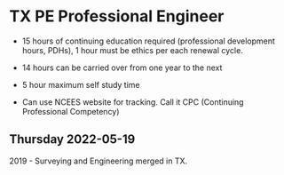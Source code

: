 # TX PE Professional Engineer

- 15 hours of continuing education required (professional development hours, PDHs),
  1 hour must be ethics per each renewal cycle.

- 14 hours can be carried over from one year to the next
- 5 hour maximum self study time

- Can use NCEES website for tracking.
  Call it CPC (Continuing Professional Competency)


## Thursday 2022-05-19

2019 - Surveying and Engineering merged in TX.
